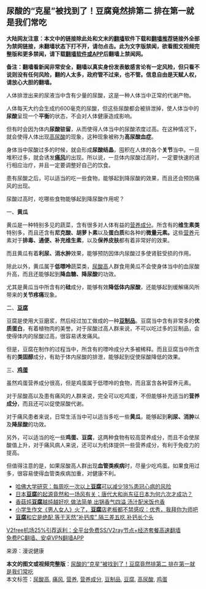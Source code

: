  <h2>尿酸的“克星”被找到了！豆腐竟然排第二 排在第一就是我们常吃</h2> <p class="notice"><b>大陆网友注意：本文中的链接除此处和文末的<a href="https://github.com/bannedbook/fanqiang" >翻墙</a>软件下载和<a href="https://github.com/killgcd/justmysocks/blob/master/README.md">翻墙推荐</a>链接外全部为禁网链接，未翻墙状态下打不开，请勿点击。此为文字版禁闻，欲看图文视频完整版和更多禁闻，请下载<a href="https://github.com/bannedbook/fanqiang">翻墙软件或APP</a>后翻墙上禁闻网。</p><p>备注：翻墙看新闻非常安全，翻墙以真实身份发表敏感言论有一定风险，但只看不说则没有任何风险，翻的人太多，政府管不过来，也不管。信息自由是天赋人权，请放心大胆的翻墙。</b></p>  <div class="entry"> <p>人体排泄出来的尿液当中含有少量的尿酸，这是一种人体当中正常的代谢产物。</p> <p>人体每天大约会生成约600毫克的尿酸，但这些尿酸都会被排泄掉，使人体当中的<strong>尿酸</strong>呈现一个<strong>平衡</strong>的状态，不会对人体健康造成影响。</p> <p>但有时会因为体内<strong>尿酸驻留</strong>，从而使得人体当中的尿酸浓度过高。在这种情况下，就会使得人体出现<a href="https://www.bannedbook.org/bnews/tag/%E9%AB%98%E5%B0%BF%E9%85%B8/" class="st_tag internal_tag" rel="tag" title="标签 高尿酸 下的日志">高尿酸</a>的现象，这种现象被称为<strong>高尿酸血症</strong>。</p> <p>身体当中尿酸过多的时候，就会形成<strong>尿酸结晶</strong>，囤积在人体的各个<strong>关节</strong>当中。一旦堆积过多，就会诱发<strong><a href="https://www.bannedbook.org/bnews/tag/%E7%97%9B%E9%A3%8E/" class="st_tag internal_tag" rel="tag" title="标签 痛风 下的日志">痛风</a></strong>的出现。所以说，一旦体内尿酸过高时，一定要快速的进行相应治疗，并且一定要调整好自己的饮食。</p> <p>患有尿酸之后，可以适当的吃一些食物，能够起到降尿酸的效果，而且还会预防痛风的出现。</p>  <p>尿酸过高时，吃哪些食物能够起到降尿酸作用呢？</p> <p>一、<strong>黄瓜</strong></p> <p>黄瓜是一种特别多见的蔬菜，含有很多对人体有益的<a href="https://www.bannedbook.org/bnews/tag/%E8%90%A5%E5%85%BB%E6%88%90%E5%88%86/" class="st_tag internal_tag" rel="tag" title="标签 营养成分 下的日志">营养成分</a>。所含有的<strong>维生素类</strong>特别多，而且还含有<strong>尼克酸、胡萝卜素</strong>以及<strong>蛋白质</strong>和各种的<strong>微量元素。</strong>这些<a href="https://www.bannedbook.org/bnews/tag/%E8%90%A5%E5%85%BB/" class="st_tag internal_tag" rel="tag" title="标签 营养 下的日志">营养</a>元素对于<strong>排毒、通便、补充维生素</strong>，以及<strong>保养皮肤</strong>都有着非常好的效果。</p> <p>而且黄瓜有着<strong>利尿、消水肿</strong>效果，能够预防因体内尿酸过多使肾脏受损的作用。</p> <p>除此以外，黄瓜属于<strong>低嘌呤</strong>蔬菜类，<a href="https://www.bannedbook.org/bnews/tag/%E5%B0%BF%E9%85%B8%E9%AB%98/" class="st_tag internal_tag" rel="tag" title="标签 尿酸高 下的日志">尿酸高</a>人群食用黄瓜不会使身体当中的血尿酸升高，而且还能够起到<strong>降血糖、降尿酸</strong>的功效。</p>  <p>尤其是黄瓜当中所含有的<strong>硅</strong>成分，能够有效<strong>降低体内尿酸</strong>，还能够起到缓解痛风所带来的<strong>关节疼痛</strong>现象。</p> <p>二、<strong><a href="https://www.bannedbook.org/bnews/tag/%E8%B1%86%E8%85%90/" class="st_tag internal_tag" rel="tag" title="标签 豆腐 下的日志">豆腐</a></strong></p> <p>豆腐是使用大豆磨浆，然后经过加工做成的一种<strong><a href="https://www.bannedbook.org/bnews/tag/%E8%B1%86%E5%88%B6%E5%93%81/" class="st_tag internal_tag" rel="tag" title="标签 豆制品 下的日志">豆制品</a></strong>。豆腐当中含有非常多的<strong>优质蛋白</strong>，有着植物肉的美誉。对于尿酸过高人群来说，不可以吃过多的豆制品，会使得体内的尿酸过高，很容易诱发痛风。</p> <p>但是，豆腐在制作的过程当中，所含有的嘌呤成分大多被稀释。而且豆腐当中所含有的<strong>类固醇</strong>成分，有助于体内尿酸的排泄，能够起到促使尿酸降低的效果。</p> <p>三、<strong><a href="https://www.bannedbook.org/bnews/tag/%e9%b8%a1%e8%9b%8b/" class="st_tag internal_tag" rel="tag" title="标签 鸡蛋 下的日志">鸡蛋</a></strong></p>  <p>虽然鸡蛋营养成分很高，但是鸡蛋属于低嘌呤的食物，而且富含各种营养元素。</p> <p>对于尿酸高以及患有痛风的人群来说，完全可以吃鸡蛋，不但能够补充适当的<strong>营养成分</strong>，而且还可以促使尿酸代谢。</p> <p>对于痛风患者来说，日常生活当中可以适当多吃一些<strong>黄瓜</strong>，能够起到<strong>利尿、消肿</strong>以及<strong>降尿酸</strong>的功效。</p> <p>另外，可以适当的吃一些<strong>鸡蛋、豆腐</strong>，这两种食物有较高营养成分，而且不会使尿酸值上升，对于痛风病人来说，还可以为机体提供一些营养成分，有利于免疫力的提高。</p> <p>但值得注意的是，如果尿酸高人群出现<strong>血管类疾病</strong>时，尽量少吃鸡蛋。如果食用过多，很容易使得血管类疾病加重，对健康不利。</p>  <ul class='op-related-articles' title='相关阅读'> <li><a href='https://www.bannedbook.org/bnews/health/20201205/1442481.html' target='_blank'>哈佛大学研究：每周吃一次以上<b>豆腐</b>可以减少18%患冠心病的风险</a></li> <li><a href='https://www.bannedbook.org/bnews/bannedvideo/20201203/1441103.html' target='_blank'>日本<b>豆腐</b>的起源竟然和一场风有关；唐代大和尚东征日本为何六次才成功？</a></li> <li><a href='https://www.bannedbook.org/bnews/lifebaike/20201127/1437783.html' target='_blank'>香菇炖<b>豆腐</b>越炖越好吃 做法简单 出锅香气四溢 汤汁配米饭也香</a></li> <li><a href='https://www.bannedbook.org/bnews/funmedia/20201126/1437294.html' target='_blank'>小学生作文《男人女人》火了，<b>豆腐</b>店老板都不禁感叹：优秀，我拜你为师吧</a></li> <li><a href='https://www.bannedbook.org/bnews/lifebaike/20201125/1436641.html' target='_blank'><b>豆腐</b>和它是绝配 等于天然“补钙库” 隔三差五吃 补钙长个头</a></li> </ul> <p class="texttj"> <a href="https://www.bannedbook.org/forum23/topic22702.html" target="_blank">V2free机场25%引荐返利：全平台免费SS/V2ray节点+经济套餐高速翻墙</a><br/> <a href="https://github.com/bannedbook/fanqiang/wiki/%E7%A6%81%E9%97%BB%E7%BD%91%E5%AE%89%E5%8D%93%E7%BF%BB%E5%A2%99%E6%96%B0%E9%97%BBAPP" target="_blank">免费PC翻墙、安卓VPN翻墙APP</a></p><p> 来源：漫说健康 </p><a name='sharetosocial'></a>       <div><b>本文的图文或视频完整版</b>：<a href='https://www.bannedbook.org/bnews/health/20201207/1443310.html'>尿酸的“克星”被找到了！豆腐竟然排第二 排在第一就是我们常吃</a></div>  </div><!--END ENTRY--> <div class="postfooter"> <div>本文标签：<a href="https://www.bannedbook.org/bnews/tag/%E5%B0%BF%E9%85%B8%E9%AB%98/" rel="tag">尿酸高</a>, <a href="https://www.bannedbook.org/bnews/tag/%E7%97%9B%E9%A3%8E/" rel="tag">痛风</a>, <a href="https://www.bannedbook.org/bnews/tag/%E8%90%A5%E5%85%BB/" rel="tag">营养</a>, <a href="https://www.bannedbook.org/bnews/tag/%E8%90%A5%E5%85%BB%E6%88%90%E5%88%86/" rel="tag">营养成分</a>, <a href="https://www.bannedbook.org/bnews/tag/%E8%B1%86%E5%88%B6%E5%93%81/" rel="tag">豆制品</a>, <a href="https://www.bannedbook.org/bnews/tag/%E8%B1%86%E8%85%90/" rel="tag">豆腐</a>, <a href="https://www.bannedbook.org/bnews/tag/%E9%AB%98%E5%B0%BF%E9%85%B8/" rel="tag">高尿酸</a>, <a href="https://www.bannedbook.org/bnews/tag/%e9%b8%a1%e8%9b%8b/" rel="tag">鸡蛋</a></div>  </div><!--END POSTFOOTER--> 